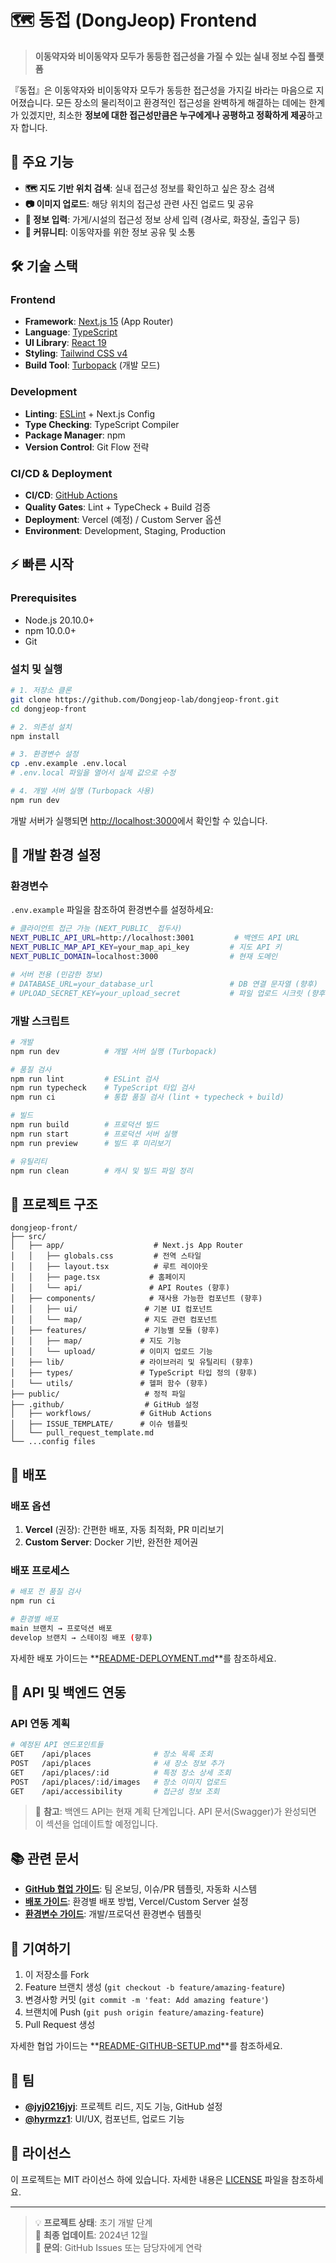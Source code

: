 # 🗺️ 동접 (DongJeop) Frontend

> **이동약자와 비이동약자 모두가 동등한 접근성을 가질 수 있는 실내 정보 수집 플랫폼**

『동접』은 이동약자와 비이동약자 모두가 동등한 접근성을 가지길 바라는 마음으로 지어졌습니다. 모든 장소의 물리적이고 환경적인 접근성을 완벽하게 해결하는 데에는 한계가 있겠지만, 최소한 **정보에 대한 접근성만큼은 누구에게나 공평하고 정확하게 제공**하고자 합니다.

## 🎯 주요 기능

- **🗺️ 지도 기반 위치 검색**: 실내 접근성 정보를 확인하고 싶은 장소 검색
- **📷 이미지 업로드**: 해당 위치의 접근성 관련 사진 업로드 및 공유
- **📝 정보 입력**: 가게/시설의 접근성 정보 상세 입력 (경사로, 화장실, 출입구 등)
- **👥 커뮤니티**: 이동약자를 위한 정보 공유 및 소통

## 🛠️ 기술 스택

### **Frontend**
- **Framework**: [Next.js 15](https://nextjs.org) (App Router)
- **Language**: [TypeScript](https://www.typescriptlang.org)
- **UI Library**: [React 19](https://react.dev)
- **Styling**: [Tailwind CSS v4](https://tailwindcss.com)
- **Build Tool**: [Turbopack](https://turbo.build/pack) (개발 모드)

### **Development**
- **Linting**: [ESLint](https://eslint.org) + Next.js Config
- **Type Checking**: TypeScript Compiler
- **Package Manager**: npm
- **Version Control**: Git Flow 전략

### **CI/CD & Deployment**
- **CI/CD**: [GitHub Actions](https://github.com/features/actions)
- **Quality Gates**: Lint + TypeCheck + Build 검증
- **Deployment**: Vercel (예정) / Custom Server 옵션
- **Environment**: Development, Staging, Production

## ⚡ 빠른 시작

### **Prerequisites**
- Node.js 20.10.0+ 
- npm 10.0.0+
- Git

### **설치 및 실행**

```bash
# 1. 저장소 클론
git clone https://github.com/Dongjeop-lab/dongjeop-front.git
cd dongjeop-front

# 2. 의존성 설치
npm install

# 3. 환경변수 설정
cp .env.example .env.local
# .env.local 파일을 열어서 실제 값으로 수정

# 4. 개발 서버 실행 (Turbopack 사용)
npm run dev
```

개발 서버가 실행되면 [http://localhost:3000](http://localhost:3000)에서 확인할 수 있습니다.

## 🔧 개발 환경 설정

### **환경변수**
`.env.example` 파일을 참조하여 환경변수를 설정하세요:

```bash
# 클라이언트 접근 가능 (NEXT_PUBLIC_ 접두사)
NEXT_PUBLIC_API_URL=http://localhost:3001         # 백엔드 API URL
NEXT_PUBLIC_MAP_API_KEY=your_map_api_key         # 지도 API 키
NEXT_PUBLIC_DOMAIN=localhost:3000                # 현재 도메인

# 서버 전용 (민감한 정보)
# DATABASE_URL=your_database_url                 # DB 연결 문자열 (향후)
# UPLOAD_SECRET_KEY=your_upload_secret           # 파일 업로드 시크릿 (향후)
```

### **개발 스크립트**

```bash
# 개발
npm run dev          # 개발 서버 실행 (Turbopack)

# 품질 검사
npm run lint         # ESLint 검사
npm run typecheck    # TypeScript 타입 검사
npm run ci           # 통합 품질 검사 (lint + typecheck + build)

# 빌드
npm run build        # 프로덕션 빌드
npm run start        # 프로덕션 서버 실행
npm run preview      # 빌드 후 미리보기

# 유틸리티
npm run clean        # 캐시 및 빌드 파일 정리
```

## 📁 프로젝트 구조

```
dongjeop-front/
├── src/
│   ├── app/                    # Next.js App Router
│   │   ├── globals.css         # 전역 스타일
│   │   ├── layout.tsx          # 루트 레이아웃
│   │   ├── page.tsx           # 홈페이지
│   │   └── api/               # API Routes (향후)
│   ├── components/            # 재사용 가능한 컴포넌트 (향후)
│   │   ├── ui/               # 기본 UI 컴포넌트
│   │   └── map/              # 지도 관련 컴포넌트
│   ├── features/             # 기능별 모듈 (향후)
│   │   ├── map/             # 지도 기능
│   │   └── upload/          # 이미지 업로드 기능
│   ├── lib/                 # 라이브러리 및 유틸리티 (향후)
│   ├── types/               # TypeScript 타입 정의 (향후)
│   └── utils/               # 헬퍼 함수 (향후)
├── public/                   # 정적 파일
├── .github/                  # GitHub 설정
│   ├── workflows/           # GitHub Actions
│   ├── ISSUE_TEMPLATE/      # 이슈 템플릿
│   └── pull_request_template.md
└── ...config files
```

## 🚀 배포

### **배포 옵션**
1. **Vercel** (권장): 간편한 배포, 자동 최적화, PR 미리보기
2. **Custom Server**: Docker 기반, 완전한 제어권

### **배포 프로세스**
```bash
# 배포 전 품질 검사
npm run ci

# 환경별 배포
main 브랜치 → 프로덕션 배포
develop 브랜치 → 스테이징 배포 (향후)
```

자세한 배포 가이드는 **[README-DEPLOYMENT.md](./README-DEPLOYMENT.md)**를 참조하세요.

## 🔗 API 및 백엔드 연동

### **API 연동 계획**
```bash
# 예정된 API 엔드포인트들
GET    /api/places              # 장소 목록 조회
POST   /api/places              # 새 장소 정보 추가
GET    /api/places/:id          # 특정 장소 상세 조회
POST   /api/places/:id/images   # 장소 이미지 업로드
GET    /api/accessibility       # 접근성 정보 조회
```

> 📝 **참고**: 백엔드 API는 현재 계획 단계입니다. API 문서(Swagger)가 완성되면 이 섹션을 업데이트할 예정입니다.

## 📚 관련 문서

- **[GitHub 협업 가이드](./README-GITHUB-SETUP.md)**: 팀 온보딩, 이슈/PR 템플릿, 자동화 시스템
- **[배포 가이드](./README-DEPLOYMENT.md)**: 환경별 배포 방법, Vercel/Custom Server 설정
- **[환경변수 가이드](./.env.example)**: 개발/프로덕션 환경변수 템플릿

## 🤝 기여하기

1. 이 저장소를 Fork
2. Feature 브랜치 생성 (`git checkout -b feature/amazing-feature`)
3. 변경사항 커밋 (`git commit -m 'feat: Add amazing feature'`)
4. 브랜치에 Push (`git push origin feature/amazing-feature`)
5. Pull Request 생성

자세한 협업 가이드는 **[README-GITHUB-SETUP.md](./README-GITHUB-SETUP.md)**를 참조하세요.

## 👥 팀

- **[@jyj0216jyj](https://github.com/jyj0216jyj)**: 프로젝트 리드, 지도 기능, GitHub 설정
- **[@hyrmzz1](https://github.com/hyrmzz1)**: UI/UX, 컴포넌트, 업로드 기능

## 📄 라이선스

이 프로젝트는 MIT 라이선스 하에 있습니다. 자세한 내용은 [LICENSE](LICENSE) 파일을 참조하세요.

---

> 💡 **프로젝트 상태**: 초기 개발 단계  
> 🔄 **최종 업데이트**: 2024년 12월  
> 📧 **문의**: GitHub Issues 또는 담당자에게 연락
